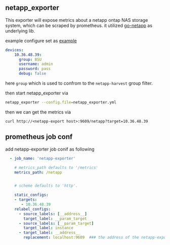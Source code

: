netapp_exporter
---

This exporter will expose metrics about a netapp ontap NAS storage system, which can be scraped by prometheus. it utilized [go-netapp](https://github.com/pepabo/go-netapp) as underlying lib.



example configure set as [example](./scripts/netapp_exporter.yml)
```yaml
devices:
    10.36.48.39:
      group: BSU
      username: admin
      password: pass
      debug: false
```

here `group` which is used to confrom to the `netapp-harvest` group filter.



then start netapp_exporter via 
```sh
netapp_exporter --config.file=netapp_exporter.yml
```

then we can get the metrics via 
```
curl http://<netapp-export host>:9609/netapp?target=10.36.48.39

```

## prometheus job conf
add netapp-exporter job conif as following
```yaml
  - job_name: 'netapp-exporter'

    # metrics_path defaults to '/metrics'
    metrics_path: /netapp


    # scheme defaults to 'http'.

    static_configs:
    - targets:
       - 10.36.48.39
    relabel_configs:
      - source_labels: [__address__]
        target_label: __param_target
      - source_labels: [__param_target]
        target_label: instance
      - target_label: __address__
        replacement: localhost:9609  ### the address of the netapp-exporter address
````